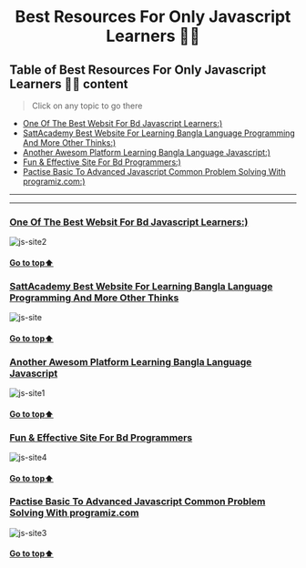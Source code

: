 <h1 align="center">Best Resources For Only Javascript Learners 🐱‍👤</h1>


[//]: # (Table of Content)

<a name="top"></a>

## Table of Best Resources For Only Javascript Learners 🙋‍♂️ content

> Click on any topic to go there

- [One Of The Best Websit For Bd Javascript Learners:)](#js-1)
- [SattAcademy Best Website For Learning Bangla Language Programming And More Other Thinks:)](#js-2)
- [Another Awesom Platform Learning Bangla Language Javascript:)](#js-3)
- [Fun & Effective Site For Bd Programmers:)](#js-4)
- [Pactise Basic To Advanced Javascript Common Problem Solving With programiz.com:)](#js-5)


***

---

<a name="js-1"></a>

### [One Of The Best Websit For Bd Javascript Learners:)](https://with.zonayed.me/js)

![js-site2](https://user-images.githubusercontent.com/106922916/215411898-4fc6c132-67cf-4ac3-a4fe-154224345446.png)

#### [Go to top:arrow_up: ](#top)
<a name="js-2"></a>

### [SattAcademy Best Website For Learning Bangla Language Programming And More Other Thinks](https://www.sattacademy.org/js/index.php)


![js-site](https://user-images.githubusercontent.com/106922916/215410285-a137e722-36d6-44c8-b402-5b880a304896.png)

#### [Go to top:arrow_up: ](#top)
<a name="js-3"></a>

### [Another Awesom Platform Learning Bangla Language Javascript](https://www.websschool.com/javascript/javascript-tutorial.html)


![js-site1](https://user-images.githubusercontent.com/106922916/215410955-ad71ea04-796d-4496-a2aa-02549c58f6b4.png)

#### [Go to top:arrow_up: ](#top)
<a name="js-4"></a>

### [Fun & Effective Site For Bd Programmers](https://www.jhankarmahbub.com/)


![js-site4](https://user-images.githubusercontent.com/106922916/215414240-b5785d3a-3ebb-4caf-90cb-d7a2049f7843.png)

#### [Go to top:arrow_up: ](#top)

<a name="js-5"></a>

### [Pactise Basic To Advanced Javascript Common Problem Solving With programiz.com](https://www.programiz.com/javascript/examples)


![js-site3](https://user-images.githubusercontent.com/106922916/215413463-defe4653-2d4f-4077-84ee-3f8efa067f4b.png)

#### [Go to top:arrow_up: ](#top)










